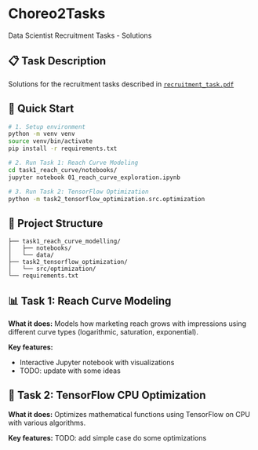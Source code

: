 # Choreo2Tasks
Data Scientist Recruitment Tasks - Solutions

## 📋 Task Description
Solutions for the recruitment tasks described in [`recruitment_task.pdf`](recruitment_task.pdf)

## 🚀 Quick Start

```bash
# 1. Setup environment
python -m venv venv
source venv/bin/activate
pip install -r requirements.txt

# 2. Run Task 1: Reach Curve Modeling
cd task1_reach_curve/notebooks/
jupyter notebook 01_reach_curve_exploration.ipynb

# 3. Run Task 2: TensorFlow Optimization
python -m task2_tensorflow_optimization.src.optimization
```

## 📁 Project Structure

```
├── task1_reach_curve_modelling/
│   ├── notebooks/
│   └── data/                   
├── task2_tensorflow_optimization/
│   └── src/optimization/  
└── requirements.txt
```

## 📊 Task 1: Reach Curve Modeling

**What it does:** Models how marketing reach grows with impressions using different curve types (logarithmic, saturation, exponential).

**Key features:**
- Interactive Jupyter notebook with visualizations
- TODO: update with some ideas

## 🔧 Task 2: TensorFlow CPU Optimization

**What it does:** Optimizes mathematical functions using TensorFlow on CPU with various algorithms.

**Key features:** 
TODO: add simple case 
do some optimizations

